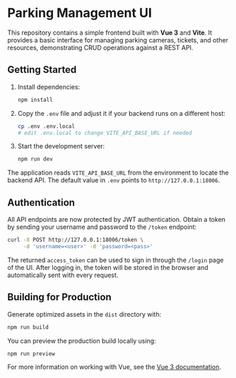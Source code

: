 # Parking Management UI

This repository contains a simple frontend built with **Vue 3** and **Vite**. It provides a basic interface for managing parking cameras, tickets, and other resources, demonstrating CRUD operations against a REST API.

## Getting Started

1. Install dependencies:
   ```bash
   npm install
   ```
2. Copy the `.env` file and adjust it if your backend runs on a different host:
   ```bash
   cp .env .env.local
   # edit .env.local to change VITE_API_BASE_URL if needed
   ```
3. Start the development server:
   ```bash
   npm run dev
   ```

The application reads `VITE_API_BASE_URL` from the environment to locate the backend API. The default value in `.env` points to `http://127.0.0.1:18006`.

## Authentication

All API endpoints are now protected by JWT authentication. Obtain a token by
sending your username and password to the `/token` endpoint:

```bash
curl -X POST http://127.0.0.1:18006/token \
     -d 'username=<user>' -d 'password=<pass>'
```

The returned `access_token` can be used to sign in through the `/login` page of
the UI. After logging in, the token will be stored in the browser and
automatically sent with every request.

## Building for Production

Generate optimized assets in the `dist` directory with:
```bash
npm run build
```
You can preview the production build locally using:
```bash
npm run preview
```

For more information on working with Vue, see the [Vue 3 documentation](https://vuejs.org/).
